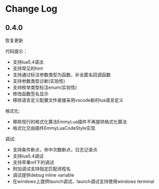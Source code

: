 # Change Log

## 0.4.0

恢复更新

代码提示：
* 支持lua5.4语法
* 支持常见的hint
* 支持通过标注参数类型为函数，补全匿名回调函数
* 支持参数类型诊断(实验性)
* 支持枚举类型标注enum(实验性)
* 修改函数签名显示
* 移除语言定义配置文件直接采用vscode新的lua语言定义

格式化:
* 移除现行的格式化算法EmmyLua插件不再提供格式化算法
* 格式化交由插件EmmyLuaCodeStyle实现

调试:
* 支持条件断点，命中次数断点，日志记录点
* 支持lua5.4调试
* 支持苹果m1下的调试
* 附加调试支持指定匹配进程名
* 调试提供debug inline variable 
* 在windows上提供launch调试，launch调试支持使用windows terminal
